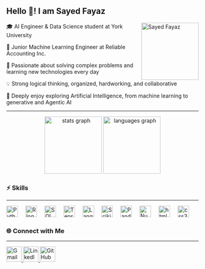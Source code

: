 <h2 align="left">Hello 👋! I am Sayed Fayaz</h2>
<img align="right" height="150" src="https://github.com/user-attachments/assets/b05b9a14-9c1c-4c08-a08d-41812d13b75a" alt="Sayed Fayaz" />

<div align="left">
  <p>🎓 AI Engineer & Data Science student at York University</p>
  <p>💼 Junior Machine Learning Engineer at Reliable Accounting Inc.</p>
  <p>🧩 Passionate about solving complex problems and learning new technologies every day</p>
  <p>💡 Strong logical thinking, organized, hardworking, and collaborative</p>
  <p>🤖 Deeply enjoy exploring Artificial Intelligence, from machine learning to generative and Agentic AI</p>
  <hr>
</div>
<div align="center">
  <img src="https://github-readme-stats.vercel.app/api?username=SayedFayaz&hide_title=false&hide_rank=false&show_icons=true&include_all_commits=true&count_private=true&disable_animations=false&theme=dracula&locale=en&hide_border=false" height="150" alt="stats graph"  />
  <img src="https://github-readme-stats.vercel.app/api/top-langs?username=SayedFayaz&locale=en&hide_title=false&layout=compact&card_width=320&langs_count=5&theme=dracula&hide_border=false&hide=roff,ejs" height="150" alt="languages graph"  />

</div>

###
 <h3>⚡ Skills</h3>
  <hr>
<div align="left">
  <!-- Python -->
  <img src="https://cdn.jsdelivr.net/gh/devicons/devicon/icons/python/python-original.svg" height="30" alt="Python logo" />
  <img width="12" />

  <!-- R -->
  <img src="https://cdn.jsdelivr.net/gh/devicons/devicon/icons/r/r-original.svg" height="30" alt="R logo" />  
  <img width="12" />

  <!-- SQL (MySQL as base icon) -->
  <img src="https://cdn.jsdelivr.net/gh/devicons/devicon/icons/mysql/mysql-original.svg" height="30" alt="SQL logo" />
  <img width="12" />

  <!-- TensorFlow -->
  <img src="https://cdn.jsdelivr.net/gh/devicons/devicon/icons/tensorflow/tensorflow-original.svg" height="30" alt="TensorFlow logo" />
  <img width="12" />
  <!-- LangChain -->
<img src="https://avatars.githubusercontent.com/u/126733545?s=200&v=4" height="30" alt="LangChain logo" />
  <img width="12" />

  <!-- Scikit-learn -->
<img src="https://upload.wikimedia.org/wikipedia/commons/0/05/Scikit_learn_logo_small.svg" height="30" alt="Scikit-learn logo" />
  <img width="12" />
  <!-- Pandas -->
  <img src="https://cdn.jsdelivr.net/gh/devicons/devicon/icons/pandas/pandas-original.svg" height="30" alt="Pandas logo" />
  <img width="12" />

  <!-- NumPy -->
  <img src="https://cdn.jsdelivr.net/gh/devicons/devicon/icons/numpy/numpy-original.svg" height="30" alt="NumPy logo" />
  <img width="12" />

  <!-- HTML -->
  <img src="https://cdn.jsdelivr.net/gh/devicons/devicon/icons/html5/html5-original.svg" height="30" alt="html5 logo"  />
  <img width="12" />

  <!-- CSS -->
  <img src="https://cdn.jsdelivr.net/gh/devicons/devicon/icons/css3/css3-original.svg" height="30" alt="css3 logo"  />
  <img width="12" />
</div>

###





<div align="left">

  <h3>🌐 Connect with Me</h3>
  <hr>

  <!-- Gmail -->
  <a href="mailto:fayab.fayaz@gmail.com" target="_blank">
    <img src="https://cdn.jsdelivr.net/gh/devicons/devicon/icons/google/google-original.svg" height="40" alt="Gmail" />
  </a>

  <!-- LinkedIn -->
  <a href="https://www.linkedin.com/in/sayed-fayaz" target="_blank">
    <img src="https://cdn.jsdelivr.net/gh/devicons/devicon/icons/linkedin/linkedin-original.svg" height="40" alt="LinkedIn" />
  </a>

  <!-- GitHub -->
  <a href="https://github.com/SayedFayab" target="_blank">
    <img src="https://cdn.jsdelivr.net/gh/devicons/devicon/icons/github/github-original.svg" height="40" alt="GitHub" />
  </a>

</div>


###

<br clear="both">
